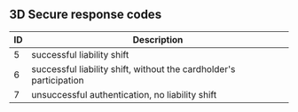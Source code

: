 ## 3D Secure response codes

| ID  | Description |
| --- | ----------- |
| 5 | successful liability shift |
| 6 | successful liability shift, without the cardholder's participation |
| 7 | unsuccessful authentication, no liability shift |
